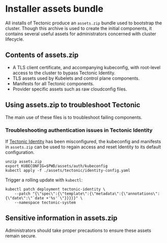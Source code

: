# Installer assets bundle

All installs of Tectonic produce an `assets.zip` bundle used to bootstrap the cluster. Though this archive is used to create the initial components, it contains several useful assets for administrators concerned with cluster lifecycle.

## Contents of assets.zip

* A TLS client certificate, and accompanying kubeconfig, with root-level access to the cluster to bypass Tectonic Identity.
* TLS assets used by Kubelets and control plane components.
* Manifests for all Tectonic components.
* Provider specific assets such as raw cloudconfig files.

## Using assets.zip to troubleshoot Tectonic

The main use of these files is to troubleshoot failing components.

### Troubleshooting authentication issues in Tectonic Identity

If [Tectonic Identity][tectonic-identity] has been misconfigured, the kubeconfig and manifests in `assets.zip` can be used to regain access and reset Identity to its default configuration.

```
unzip assets.zip
export KUBECONFIG=$PWD/assets/auth/kubeconfig
kubectl apply -f ./assets/tectonic/identity-config.yaml
```

Trigger a rolling update with `kubectl`:

```
kubectl patch deployment tectonic-identity \
    --patch "{\"spec\":{\"template\":{\"metadata\":{\"annotations\":{\"date\":\"`date +'%s'`\"}}}}}" \
    --namespace tectonic-system
```

## Sensitive information in assets.zip

Administrators should take proper precautions to ensure these assets remain secure.

[tectonic-identity]: user-management.md
